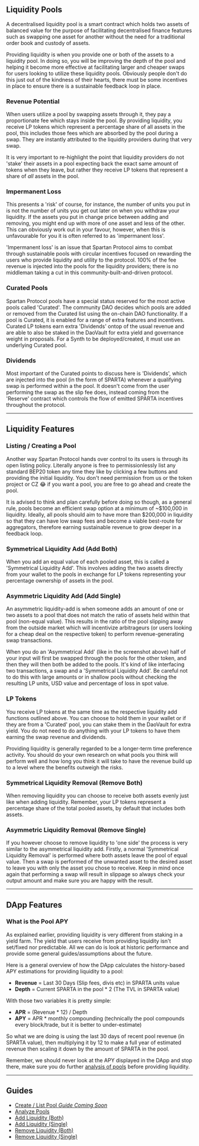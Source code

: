 ## Liquidity Pools

A decentralised liquidity pool is a smart contract which holds two assets of balanced value for the purpose of facilitating decentralised finance features such as swapping one asset for another without the need for a traditional order book and custody of assets.

Providing liquidity is when you provide one or both of the assets to a liquidity pool. In doing so, you will be improving the depth of the pool and helping it become more effective at facilitating larger and cheaper swaps for users looking to utilize these liquidity pools. Obviously people don't do this just out of the kindness of their hearts, there must be some incentives in place to ensure there is a sustainable feedback loop in place.

### Revenue Potential

When users utilize a pool by swapping assets through it, they pay a proportionate fee which stays inside the pool. By providing liquidity, you receive LP tokens which represent a percentage share of all assets in the pool, this includes those fees which are absorbed by the pool during a swap. They are instantly attributed to the liquidity providers during that very swap.

It is very important to re-highlight the point that liquidity providers do not 'stake' their assets in a pool expecting back the exact same amount of tokens when they leave, but rather they receive LP tokens that represent a share of _all_ assets in the pool.

### Impermanent Loss

This presents a 'risk' of course, for instance, the number of units you put in is not the number of units you get out later on when you withdraw your liquidity. If the assets you put in change price between adding and removing, you might end up with more of one asset and less of the other. This can obviously work out in your favour, however, when this is unfavourable for you it is often referred to as 'impermanent loss'.

'Impermanent loss' is an issue that Spartan Protocol aims to combat through sustainable pools with circular incentives focused on rewarding the users who provide liquidity and utility to the protocol. 100% of the fee revenue is injected into the pools for the liquidity providers; there is no middleman taking a cut in this community-built-and-driven protocol.

### Curated Pools

Spartan Protocol pools have a special status reserved for the most active pools called 'Curated'. The community DAO decides which pools are added or removed from the Curated list using the on-chain DAO functionality. If a pool is Curated, it is enabled for a range of extra features and incentives. Curated LP tokens earn extra 'Dividends' ontop of the usual revenue and are able to also be staked in the DaoVault for extra yield and governance weight in proposals. For a Synth to be deployed/created, it must use an underlying Curated pool.

### Dividends

Most important of the Curated points to discuss here is 'Dividends', which are injected into the pool (in the form of SPARTA) whenever a qualifying swap is performed within a the pool. It doesn't come from the user performing the swap as the slip fee does, instead coming from the 'Reserve' contract which controls the flow of emitted SPARTA incentives throughout the protocol.

---

## Liquidity Features

### Listing / Creating a Pool

Another way Spartan Protocol hands over control to its users is through its open listing policy. Literally anyone is free to permissionlessly list any standard BEP20 token any time they like by clicking a few buttons and providing the initial liquidity. You don't need permission from us or the token project or CZ 😂 if you want a pool, you are free to go ahead and create the pool.

It is advised to think and plan carefully before doing so though, as a general rule, pools become an efficient swap option at a minimum of ~$100,000 in liquidity. Ideally, all pools should aim to have more than $200,000 in liquidity so that they can have low swap fees and become a viable best-route for aggregators, therefore earning sustainable revenue to grow deeper in a feedback loop.

### Symmetrical Liquidity Add (Add Both)

When you add an equal value of each pooled asset, this is called a 'Symmetrical Liquidity Add'. This involves adding the two assets directly from your wallet to the pools in exchange for LP tokens representing your percentage ownership of assets in the pool.

### Asymmetric Liquidity Add (Add Single)

An asymmetric liquidity-add is when someone adds an amount of one or two assets to a pool that does not match the ratio of assets held within that pool (non-equal value). This results in the ratio of the pool slipping away from the outside market which will incentivize arbitrageurs (or users looking for a cheap deal on the respective token) to perform revenue-generating swap transactions.

When you do an 'Asymmetrical Add' (like in the screenshot above) half of your input will first be swapped through the pools for the other token, and then they will then both be added to the pools. It's kind of like interfacing two transactions, a swap and a 'Symmetrical Liquidity Add'. Be careful not to do this with large amounts or in shallow pools without checking the resulting LP units, USD value and percentage of loss in spot value.

### LP Tokens

You receive LP tokens at the same time as the respective liquidity add functions outlined above. You can choose to hold them in your wallet or if they are from a 'Curated' pool, you can stake them in the DaoVault for extra yield. You do not need to do anything with your LP tokens to have them earning the swap revenue and dividends.

Providing liquidity is generally regarded to be a longer-term time preference activity. You should do your own research on what pools you think will perform well and how long you think it will take to have the revenue build up to a level where the benefits outweigh the risks.

### Symmetrical Liquidity Removal (Remove Both)

When removing liquidity you can choose to receive both assets evenly just like when adding liquidity. Remember, your LP tokens represent a percentage share of the total pooled assets, by default that includes both assets.

### Asymmetric Liquidity Removal (Remove Single)

If you however choose to remove liquidity to 'one side' the process is very similar to the asymmetrical liquidity add. Firstly, a normal 'Symmetrical Liquidity Removal' is performed where both assets leave the pool of equal value. Then a swap is performed of the unwanted asset to the desired asset to leave you with only the asset you chose to receive. Keep in mind once again that performing a swap will result in slippage so always check your output amount and make sure you are happy with the result.

---

## DApp Features

### What is the Pool APY

As explained earlier, providing liquidity is very different from staking in a yield farm. The yield that users receive from providing liquidity isn't set/fixed nor predictable. All we can do is look at historic performance and provide some general guides/assumptions about the future. 

Here is a general overview of how the DApp calculates the history-based APY estimations for providing liquidity to a pool:
- **Revenue** = Last 30 Days (Slip fees, divis etc) in SPARTA units value
- **Depth** = Current SPARTA in the pool * 2 (The TVL in SPARTA value)

With those two variables it is pretty simple:
- **APR** = (Revenue * 12) / Depth
- **APY** = APR * monthly compounding (technically the pool compounds every block/trade, but it is better to under-estimate)

So what we are doing is using the last 30 days of recent pool revenue (in SPARTA value), then multiplying it by 12 to make a full year of estimated revenue then scaling it down by the amount of SPARTA in the pool.

Remember, we should never look at the APY displayed in the DApp and stop there, make sure you do further [analysis of pools](/guides/liquidity/analyze.md) before providing liquidity.

---

## Guides

- [Create / List Pool *Guide Coming Soon*](/liquidity-pools?id=guides)
- [Analyze Pools](/guides/liquidity/analyze.md)
- [Add Liquidity (Both)](/guides/liquidity/add-both.md)
- [Add Liquidity (Single)](/guides/liquidity/add-single.md)
- [Remove Liquidity (Both)](/guides/liquidity/remove-both.md)
- [Remove Liquidity (Single)](/guides/liquidity/remove-single.md)